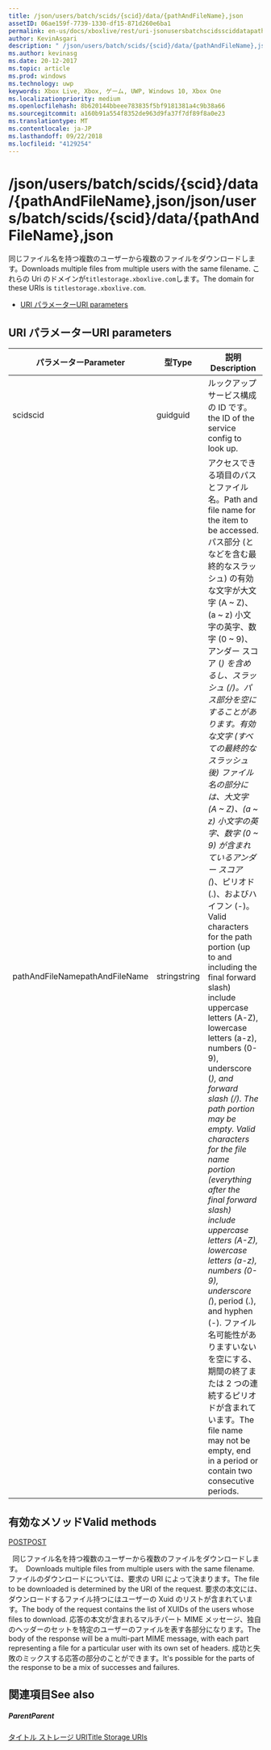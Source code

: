```yaml
---
title: /json/users/batch/scids/{scid}/data/{pathAndFileName},json
assetID: 06ae159f-7739-1330-df15-871d260e6ba1
permalink: en-us/docs/xboxlive/rest/uri-jsonusersbatchscidssciddatapathandfilenametype.html
author: KevinAsgari
description: " /json/users/batch/scids/{scid}/data/{pathAndFileName},json"
ms.author: kevinasg
ms.date: 20-12-2017
ms.topic: article
ms.prod: windows
ms.technology: uwp
keywords: Xbox Live, Xbox, ゲーム, UWP, Windows 10, Xbox One
ms.localizationpriority: medium
ms.openlocfilehash: 8b620144bbeee783835f5bf9181381a4c9b38a66
ms.sourcegitcommit: a160b91a554f8352de963d9fa37f7df89f8a0e23
ms.translationtype: MT
ms.contentlocale: ja-JP
ms.lasthandoff: 09/22/2018
ms.locfileid: "4129254"
---
```

# <a name="jsonusersbatchscidssciddatapathandfilenamejson"></a><span data-ttu-id="e67a2-104">/json/users/batch/scids/{scid}/data/{pathAndFileName},json</span><span class="sxs-lookup"><span data-stu-id="e67a2-104">/json/users/batch/scids/{scid}/data/{pathAndFileName},json</span></span>
<span data-ttu-id="e67a2-105">同じファイル名を持つ複数のユーザーから複数のファイルをダウンロードします。</span><span class="sxs-lookup"><span data-stu-id="e67a2-105">Downloads multiple files from multiple users with the same filename.</span></span> <span data-ttu-id="e67a2-106">これらの Uri のドメインが`titlestorage.xboxlive.com`します。</span><span class="sxs-lookup"><span data-stu-id="e67a2-106">The domain for these URIs is `titlestorage.xboxlive.com`.</span></span>
 
  * [<span data-ttu-id="e67a2-107">URI パラメーター</span><span class="sxs-lookup"><span data-stu-id="e67a2-107">URI parameters</span></span>](#ID4EV)
 
<a id="ID4EV"></a>

 
## <a name="uri-parameters"></a><span data-ttu-id="e67a2-108">URI パラメーター</span><span class="sxs-lookup"><span data-stu-id="e67a2-108">URI parameters</span></span>
 
| <span data-ttu-id="e67a2-109">パラメーター</span><span class="sxs-lookup"><span data-stu-id="e67a2-109">Parameter</span></span>| <span data-ttu-id="e67a2-110">型</span><span class="sxs-lookup"><span data-stu-id="e67a2-110">Type</span></span>| <span data-ttu-id="e67a2-111">説明</span><span class="sxs-lookup"><span data-stu-id="e67a2-111">Description</span></span>| 
| --- | --- | --- | 
| <span data-ttu-id="e67a2-112">scid</span><span class="sxs-lookup"><span data-stu-id="e67a2-112">scid</span></span>| <span data-ttu-id="e67a2-113">guid</span><span class="sxs-lookup"><span data-stu-id="e67a2-113">guid</span></span>| <span data-ttu-id="e67a2-114">ルックアップ サービス構成の ID です。</span><span class="sxs-lookup"><span data-stu-id="e67a2-114">the ID of the service config to look up.</span></span>| 
| <span data-ttu-id="e67a2-115">pathAndFileName</span><span class="sxs-lookup"><span data-stu-id="e67a2-115">pathAndFileName</span></span>| <span data-ttu-id="e67a2-116">string</span><span class="sxs-lookup"><span data-stu-id="e67a2-116">string</span></span>| <span data-ttu-id="e67a2-117">アクセスできる項目のパスとファイル名。</span><span class="sxs-lookup"><span data-stu-id="e67a2-117">Path and file name for the item to be accessed.</span></span> <span data-ttu-id="e67a2-118">パス部分 (となどを含む最終的なスラッシュ) の有効な文字が大文字 (A ~ Z)、(a ~ z) 小文字の英字、数字 (0 ~ 9)、アンダー スコア (_) を含めるし、スラッシュ (/)。パス部分を空にすることがあります。有効な文字 (すべての最終的なスラッシュ後) ファイル名の部分には、大文字 (A ~ Z)、(a ~ z) 小文字の英字、数字 (0 ~ 9) が含まれているアンダー スコア (_)、ピリオド (.)、およびハイフン (-)。</span><span class="sxs-lookup"><span data-stu-id="e67a2-118">Valid characters for the path portion (up to and including the final forward slash) include uppercase letters (A-Z), lowercase letters (a-z), numbers (0-9), underscore (_), and forward slash (/). The path portion may be empty. Valid characters for the file name portion (everything after the final forward slash) include uppercase letters (A-Z), lowercase letters (a-z), numbers (0-9), underscore (_), period (.), and hyphen (-).</span></span> <span data-ttu-id="e67a2-119">ファイル名可能性がありますいないを空にする、期間の終了または 2 つの連続するピリオドが含まれています。</span><span class="sxs-lookup"><span data-stu-id="e67a2-119">The file name may not be empty, end in a period or contain two consecutive periods.</span></span>| 
  
<a id="ID4E3B"></a>

 
## <a name="valid-methods"></a><span data-ttu-id="e67a2-120">有効なメソッド</span><span class="sxs-lookup"><span data-stu-id="e67a2-120">Valid methods</span></span>

[<span data-ttu-id="e67a2-121">POST</span><span class="sxs-lookup"><span data-stu-id="e67a2-121">POST</span></span>](uri-jsonusersbatchscidssciddatapathandfilenametype-post.md)

<span data-ttu-id="e67a2-122">&nbsp;&nbsp;同じファイル名を持つ複数のユーザーから複数のファイルをダウンロードします。</span><span class="sxs-lookup"><span data-stu-id="e67a2-122">&nbsp;&nbsp;Downloads multiple files from multiple users with the same filename.</span></span> <span data-ttu-id="e67a2-123">ファイルのダウンロードについては、要求の URI によって決まります。</span><span class="sxs-lookup"><span data-stu-id="e67a2-123">The file to be downloaded is determined by the URI of the request.</span></span> <span data-ttu-id="e67a2-124">要求の本文には、ダウンロードするファイル持つにはユーザーの Xuid のリストが含まれています。</span><span class="sxs-lookup"><span data-stu-id="e67a2-124">The body of the request contains the list of XUIDs of the users whose files to download.</span></span> <span data-ttu-id="e67a2-125">応答の本文が含まれるマルチパート MIME メッセージ、独自のヘッダーのセットを特定のユーザーのファイルを表す各部分になります。</span><span class="sxs-lookup"><span data-stu-id="e67a2-125">The body of the response will be a multi-part MIME message, with each part representing a file for a particular user with its own set of headers.</span></span> <span data-ttu-id="e67a2-126">成功と失敗のミックスする応答の部分のことができます。</span><span class="sxs-lookup"><span data-stu-id="e67a2-126">It's possible for the parts of the response to be a mix of successes and failures.</span></span>
 
<a id="ID4EGC"></a>

 
## <a name="see-also"></a><span data-ttu-id="e67a2-127">関連項目</span><span class="sxs-lookup"><span data-stu-id="e67a2-127">See also</span></span>
 
<a id="ID4EIC"></a>

 
##### <a name="parent"></a><span data-ttu-id="e67a2-128">Parent</span><span class="sxs-lookup"><span data-stu-id="e67a2-128">Parent</span></span> 

[<span data-ttu-id="e67a2-129">タイトル ストレージ URI</span><span class="sxs-lookup"><span data-stu-id="e67a2-129">Title Storage URIs</span></span>](atoc-reference-storagev2.md)

   
